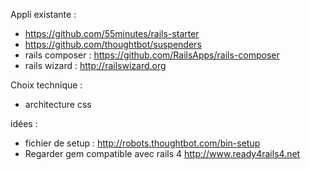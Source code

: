 Appli existante :
- https://github.com/55minutes/rails-starter
- https://github.com/thoughtbot/suspenders
- rails composer : https://github.com/RailsApps/rails-composer
- rails wizard : http://railswizard.org

Choix technique :
- architecture css

idées :
- fichier de setup : http://robots.thoughtbot.com/bin-setup
- Regarder gem compatible avec rails 4 http://www.ready4rails4.net
